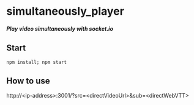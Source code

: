 # simultaneously_player
#### <i>Play video simultaneously with socket.io</i>

## Start
```npm install; npm start```
## How to use
http://\<ip-address>:3001/?src=\<directVideoUrl>&sub=\<directWebVTT>
